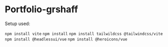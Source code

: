 # Portfolio-grshaff
Setup used:

`npm install vite`
`npm install`
`npm install tailwildcss @tailwindcss/vite`
`npm install @headlessui/vue` 
`npm install @heroicons/vue`